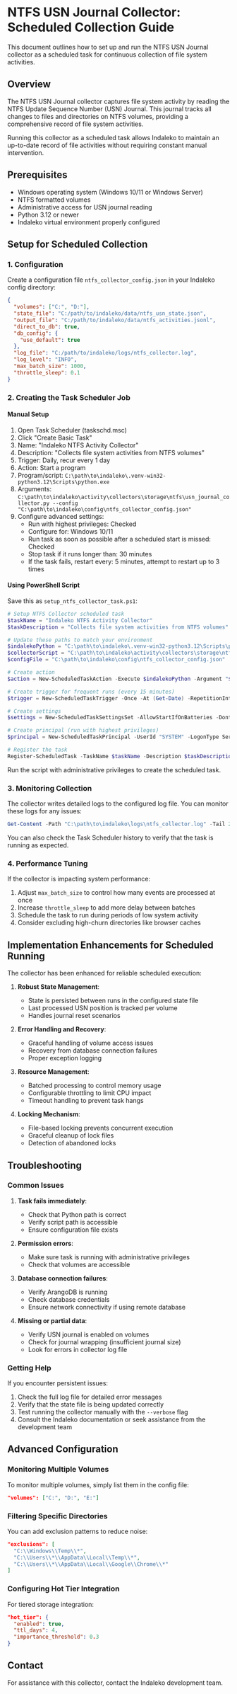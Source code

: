 # NTFS USN Journal Collector: Scheduled Collection Guide

This document outlines how to set up and run the NTFS USN Journal collector as a scheduled task for continuous collection of file system activities.

## Overview

The NTFS USN Journal collector captures file system activity by reading the NTFS Update Sequence Number (USN) Journal. This journal tracks all changes to files and directories on NTFS volumes, providing a comprehensive record of file system activities.

Running this collector as a scheduled task allows Indaleko to maintain an up-to-date record of file activities without requiring constant manual intervention.

## Prerequisites

- Windows operating system (Windows 10/11 or Windows Server)
- NTFS formatted volumes
- Administrative access for USN journal reading
- Python 3.12 or newer
- Indaleko virtual environment properly configured

## Setup for Scheduled Collection

### 1. Configuration

Create a configuration file `ntfs_collector_config.json` in your Indaleko config directory:

```json
{
  "volumes": ["C:", "D:"],
  "state_file": "C:/path/to/indaleko/data/ntfs_usn_state.json",
  "output_file": "C:/path/to/indaleko/data/ntfs_activities.jsonl",
  "direct_to_db": true,
  "db_config": {
    "use_default": true
  },
  "log_file": "C:/path/to/indaleko/logs/ntfs_collector.log",
  "log_level": "INFO",
  "max_batch_size": 1000,
  "throttle_sleep": 0.1
}
```

### 2. Creating the Task Scheduler Job

#### Manual Setup

1. Open Task Scheduler (taskschd.msc)
2. Click "Create Basic Task"
3. Name: "Indaleko NTFS Activity Collector"
4. Description: "Collects file system activities from NTFS volumes"
5. Trigger: Daily, recur every 1 day
6. Action: Start a program
7. Program/script: `C:\path\to\indaleko\.venv-win32-python3.12\Scripts\python.exe`
8. Arguments: `C:\path\to\indaleko\activity\collectors\storage\ntfs\usn_journal_collector.py --config "C:\path\to\indaleko\config\ntfs_collector_config.json"`
9. Configure advanced settings:
   - Run with highest privileges: Checked
   - Configure for: Windows 10/11
   - Run task as soon as possible after a scheduled start is missed: Checked
   - Stop task if it runs longer than: 30 minutes
   - If the task fails, restart every: 5 minutes, attempt to restart up to 3 times

#### Using PowerShell Script

Save this as `setup_ntfs_collector_task.ps1`:

```powershell
# Setup NTFS Collector scheduled task
$taskName = "Indaleko NTFS Activity Collector"
$taskDescription = "Collects file system activities from NTFS volumes"

# Update these paths to match your environment
$indalekoPython = "C:\path\to\indaleko\.venv-win32-python3.12\Scripts\python.exe"
$collectorScript = "C:\path\to\indaleko\activity\collectors\storage\ntfs\usn_journal_collector.py"
$configFile = "C:\path\to\indaleko\config\ntfs_collector_config.json"

# Create action
$action = New-ScheduledTaskAction -Execute $indalekoPython -Argument "$collectorScript --config $configFile"

# Create trigger for frequent runs (every 15 minutes)
$trigger = New-ScheduledTaskTrigger -Once -At (Get-Date) -RepetitionInterval (New-TimeSpan -Minutes 15) -RepetitionDuration (New-TimeSpan -Days 365)

# Create settings
$settings = New-ScheduledTaskSettingsSet -AllowStartIfOnBatteries -DontStopIfGoingOnBatteries -StartWhenAvailable -RestartCount 3 -RestartInterval (New-TimeSpan -Minutes 5) -ExecutionTimeLimit (New-TimeSpan -Minutes 30)

# Create principal (run with highest privileges)
$principal = New-ScheduledTaskPrincipal -UserId "SYSTEM" -LogonType ServiceAccount -RunLevel Highest

# Register the task
Register-ScheduledTask -TaskName $taskName -Description $taskDescription -Action $action -Trigger $trigger -Settings $settings -Principal $principal -Force
```

Run the script with administrative privileges to create the scheduled task.

### 3. Monitoring Collection

The collector writes detailed logs to the configured log file. You can monitor these logs for any issues:

```powershell
Get-Content -Path "C:\path\to\indaleko\logs\ntfs_collector.log" -Tail 20 -Wait
```

You can also check the Task Scheduler history to verify that the task is running as expected.

### 4. Performance Tuning

If the collector is impacting system performance:

1. Adjust `max_batch_size` to control how many events are processed at once
2. Increase `throttle_sleep` to add more delay between batches
3. Schedule the task to run during periods of low system activity
4. Consider excluding high-churn directories like browser caches

## Implementation Enhancements for Scheduled Running

The collector has been enhanced for reliable scheduled execution:

1. **Robust State Management**:
   - State is persisted between runs in the configured state file
   - Last processed USN position is tracked per volume
   - Handles journal reset scenarios

2. **Error Handling and Recovery**:
   - Graceful handling of volume access issues
   - Recovery from database connection failures
   - Proper exception logging

3. **Resource Management**:
   - Batched processing to control memory usage
   - Configurable throttling to limit CPU impact
   - Timeout handling to prevent task hangs

4. **Locking Mechanism**:
   - File-based locking prevents concurrent execution
   - Graceful cleanup of lock files
   - Detection of abandoned locks

## Troubleshooting

### Common Issues

1. **Task fails immediately**:
   - Check that Python path is correct
   - Verify script path is accessible
   - Ensure configuration file exists

2. **Permission errors**:
   - Make sure task is running with administrative privileges
   - Check that volumes are accessible

3. **Database connection failures**:
   - Verify ArangoDB is running
   - Check database credentials
   - Ensure network connectivity if using remote database

4. **Missing or partial data**:
   - Verify USN journal is enabled on volumes
   - Check for journal wrapping (insufficient journal size)
   - Look for errors in collector log file

### Getting Help

If you encounter persistent issues:

1. Check the full log file for detailed error messages
2. Verify that the state file is being updated correctly
3. Test running the collector manually with the `--verbose` flag
4. Consult the Indaleko documentation or seek assistance from the development team

## Advanced Configuration

### Monitoring Multiple Volumes

To monitor multiple volumes, simply list them in the config file:

```json
"volumes": ["C:", "D:", "E:"]
```

### Filtering Specific Directories

You can add exclusion patterns to reduce noise:

```json
"exclusions": [
  "C:\\Windows\\Temp\\*",
  "C:\\Users\\*\\AppData\\Local\\Temp\\*",
  "C:\\Users\\*\\AppData\\Local\\Google\\Chrome\\*"
]
```

### Configuring Hot Tier Integration

For tiered storage integration:

```json
"hot_tier": {
  "enabled": true,
  "ttl_days": 4,
  "importance_threshold": 0.3
}
```

## Contact

For assistance with this collector, contact the Indaleko development team.